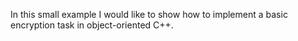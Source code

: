 In this small example I would like to show how to implement a basic encryption task in object-oriented C++.
